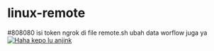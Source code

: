 # linux-remote
#808080 isi token ngrok di file remote.sh ubah data worflow juga ya
[![Haha kepo lu anjink](https://telegra.ph/file/3db65f34324858b390f32.png)](https://t.me/tokisaki_mitsuha_publik)
